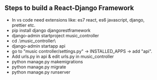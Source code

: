 ## Steps to build a React-Django Framework

* In vs code need extensions like: es7 react, es6 javascript, django, prettier etc.
* pip install django djangorestframework
* django-admin startproject music_controller
* cd .\music_controller\
* django-admin startapp api
* go to "music controller/settings.py" -> INSTALLED_APPS -> add "api".
* Add urls.py in api & edit urls.py in music_controller
* python manage.py makemigrations
* python manage.py migrate
* python manage.py runserver